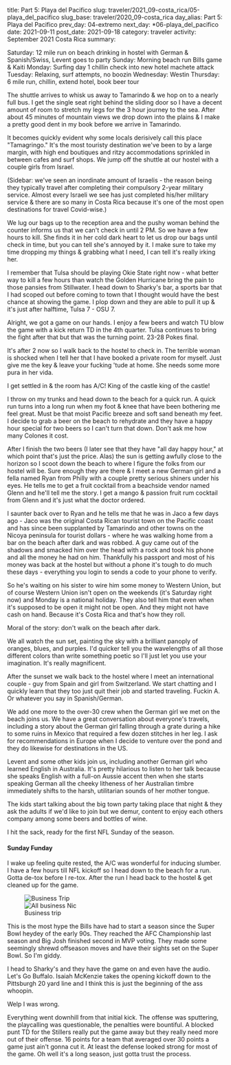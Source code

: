 title: Part 5: Playa del Pacifico 
slug: traveler/2021_09-costa_rica/05-playa_del_pacifico
slug_base: traveler/2020_09-costa_rica
day_alias: Part 5: Playa del Pacifico
prev_day: 04-extremo
next_day: *06-playa_del_pacifico
date: 2021-09-11
post_date: 2021-09-18
category: traveler
activity: September 2021 Costa Rica
summary: 

Saturday: 12 mile run on beach drinking in hostel with German & Spanish/Swiss, Levent goes to party
Sunday: Morning beach run Bills game & Kaiti
Monday: Surfing day 1 chillin check into new hotel machete attack
Tuesday: Relaxing, surf attempts, no boozin
Wednesday: Westin
Thursday: 6 mile run, chillin, extend hotel, book beer tour

The shuttle arrives to whisk us away to Tamarindo & we hop on to a nearly full
bus. I get the single seat right behind the sliding door so I have a decent
amount of room to stretch my legs for the 3 hour journey to the sea. After about
45 minutes of mountain views we drop down into the plains & I make a pretty good
dent in my book before we arrive in Tamarindo.

It becomes quickly evident why some locals derisively call this place "Tamagringo."
It's the most touristy destination we've been to by a large margin, with high
end boutiques and ritzy accommodations sprinkled in between cafes and surf shops.
We jump off the shuttle at our hostel with a couple girls from Israel.

(Sidebar: we've seen an inordinate amount of Israelis - the reason being they
typically travel after completing their compulsory 2-year military service.
Almost every Israeli we see has just completed his/her military service & there
are so many in Costa Rica because it's one of the most open destinations for
travel Covid-wise.)

We lug our bags up to the reception area and the pushy woman behind the counter
informs us that we can't check in until 2 PM. So we have a few hours to kill.
She finds it in her cold dark heart to let us drop our bags until check in time,
but you can tell she's annoyed by it. I make sure to take my time dropping my
things & grabbing what I need, I can tell it's really irking her.

I remember that Tulsa should be playing Okie State right now - what better way
to kill a few hours than watch the Golden Hurricane bring the pain to those
pansies from Stillwater. I head down to Sharky's bar, a sports bar that I had
scoped out before coming to town that I thought would have the best chance at
showing the game. I plop down and they are able to pull it up & it's just after
halftime, Tulsa 7 - OSU 7.

Alright, we got a game on our hands. I enjoy a few beers and watch TU blow the
game with a kick return TD in the 4th quarter. Tulsa continues to bring the
fight after that but that was the turning point. 23-28 Pokes final.

It's after 2 now so I walk back to the hostel to check in. The terrible woman is
shocked when I tell her that I have booked a private room for myself. Just give
me the key & leave your fucking 'tude at home. She needs some more pura in her
vida.

I get settled in & the room has A/C! King of the castle king of the castle!

I throw on my trunks and head down to the beach for a quick run. A quick run
turns into a long run when my foot & knee that have been bothering me feel great.
Must be that moist Pacific breeze and soft sand beneath my feet. I decide to
grab a beer on the beach to rehydrate and they have a happy hour special for two
beers so I can't turn that down. Don't ask me how many Colones it cost.

After I finish the two beers (I later see that they have "all day happy hour," at
which point that's just the price. Alas) the sun is getting awfully close to the
horizon so I scoot down the beach to where I figure the folks from our hostel
will be. Sure enough they are there & I meet a new German girl and a fella named
Ryan from Philly with a couple pretty serious shiners under his eyes. He tells me
to get a fruit cocktail from a beachside vendor named Glenn and he'll tell me
the story. I get a mango & passion fruit rum cocktail from Glenn and it's just
what the doctor ordered.

I saunter back over to Ryan and he tells me that he was in Jaco a few days ago -
Jaco was the original Costa Rican tourist town on the Pacific coast and has since
been supplanted by Tamarindo and other towns on the Nicoya peninsula for tourist
dollars - where he was walking home from a bar on the beach after dark and was
robbed. A guy came out of the shadows and smacked him over the head with a rock
and took his phone and all the money he had on him. Thankfully his passport and
most of his money was back at the hostel but without a phone it's tough to do
much these days - everything you login to sends a code to your phone to verify.

So he's waiting on his sister to wire him some money to Western Union, but of
course Western Union isn't open on the weekends (it's Saturday right now) and
Monday is a national holiday. They also tell him that even when it's supposed to
be open it might not be open. And they might not have cash on hand. Because it's
Costa Rica and that's how they roll.

Moral of the story: don't walk on the beach after dark.

We all watch the sun set, painting the sky with a brilliant panoply of oranges,
blues, and purples. I'd quicker tell you the wavelengths
of all those different colors than write something poetic so I'll just let you
use your imagination. It's really magnificent.

After the sunset we walk back to the hostel where I meet an international couple -
guy from Spain and girl from Switzerland. We start chatting and I quickly learn
that they too just quit their job and started traveling. Fuckin A. Or whatever
you say in Spanish/German.

We add one more to the over-30 crew when the German girl we met on the beach
joins us. We have a great conversation about everyone's travels, including a
story about the German girl falling through a grate during a hike to some ruins
in Mexico that required a few dozen stitches in her leg. I ask for recommendations
in Europe when I decide to venture over the pond and they do likewise for
destinations in the US.

Levent and some other kids join us, including another German girl who learned English
in Australia. It's pretty hilarious to listen to her talk because she speaks
English with a full-on Aussie accent then when she starts speaking German all
the cheeky litheness of her Australian timbre immediately shifts to the harsh,
utilitarian sounds of her mother tongue.

The kids start talking about the big town party taking place that night & they
ask the adults if we'd like to join but we demur, content to enjoy each others
company among some beers and bottles of wine.

I hit the sack, ready for the first NFL Sunday of the season.

<h4 class="article-subheader">Sunday Funday</h4>
I wake up feeling quite rested, the A/C was wonderful for inducing slumber. I
have a few hours till NFL kickoff so I head down to the beach for a run. Gotta
de-tox before I re-tox. After the run I head back to the hostel & get cleaned
up for the game.

<figure class="figure">
  <div class="row">
    <div class="col-6">
      <img class="figure-img img-fluid mt-2 rounded" src="/theme/images/traveler/2021_09-costa_rica/nfl_business_trip" alt="Business Trip">
    </div>
    <div class="col-6">
      <img class="figure-img img-fluid mt-2 rounded" src="/theme/images/traveler/2021_09-costa_rica/nfl_all_business_nic" alt="All business Nic">
    </div>
  </div>
  <figcaption class="figure-caption">Business trip</figcaption>
</figure>

This is the most hype the Bills have had to start a season since the Super Bowl
heydey of the early 90s. They reached the AFC Championship last season and Big
Josh finished second in MVP voting. They made some seemingly shrewd offseason
moves and have their sights set on the Super Bowl. So I'm giddy.

I head to Sharky's and they have the game on and even have the audio. Let's Go
Buffalo. Isaiah McKenzie takes the opening kickoff down to the Pittsburgh 20
yard line and I think this is just the beginning of the ass whoopin.

Welp I was wrong.

Everything went downhill from that initial kick. The offense was sputtering, the
playcalling was questionable, the penalties were bountiful. A blocked punt TD for
the Stillers really put the game away but they really need more out of their
offense. 16 points for a team that averaged over 30 points a game just ain't
gonna cut it. At least the defense looked strong for most of the game. Oh well
it's a long season, just gotta trust the process.